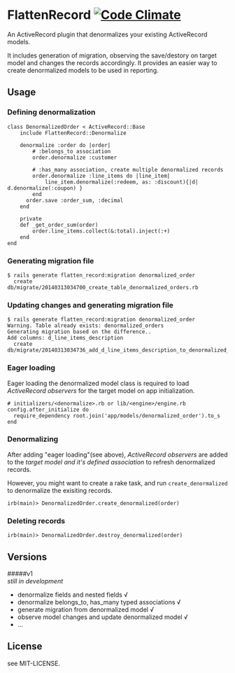 # FlattenRecord [![Code Climate](https://codeclimate.com/github/alvinsj/flatten_record.png)](https://codeclimate.com/github/alvinsj/flatten_record)

An ActiveRecord plugin that denormalizes your existing ActiveRecord models. 

It includes generation of migration, observing the save/destory on target model and changes the records accordingly. It provides an easier way to create denormalized models to be used in reporting.

## Usage

### Defining denormalization
    class DenormalizedOrder < ActiveRecord::Base
    	include FlattenRecord::Denormalize

    	denormalize :order do |order|
      		# :belongs_to association
      		order.denormalize :customer
      		
      		# :has_many association, create multiple denormalized records  
      		order.denormalize :line_items do |line_item|
        		line_item.denormalize(:redeem, as: :discount){|d| d.denormalize(:coupon) }
      		end
          order.save :order_sum, :decimal
    	end

    	private
    	def _get_order_sum(order)
      		order.line_items.collect(&:total).inject(:+)
    	end
  	end
  	
### Generating migration file
    $ rails generate flatten_record:migration denormalized_order
	  create  db/migrate/20140313034700_create_table_denormalized_orders.rb	
    
### Updating changes and generating migration file
    $ rails generate flatten_record:migration denormalized_order
    Warning. Table already exists: denormalized_orders
	Generating migration based on the difference..
	Add columns: d_line_items_description
      create  db/migrate/20140313034736_add_d_line_items_description_to_denormalized_orders.rb

### Eager loading
Eager loading the denormalized model class is required to load _ActiveRecord observers_ for the target model on app initialization.  
  
	# initializers/<denormalize>.rb or lib/<engine>/engine.rb 
	config.after_initialize do
      require_dependency root.join('app/models/denormalized_order').to_s
    end

### Denormalizing 
After adding "eager loading"(see above), _ActiveRecord observers_ are added to the _target model and it's defined association_ to refresh denormalized records.

However, you might want to create a rake task, and run ```create_denormalized``` to denormalize the exisiting records.
  
	irb(main)> DenormalizedOrder.create_denormalized(order)

### Deleting records
	irb(main)> DenormalizedOrder.destroy_denormalized(order)
    

## Versions

#####v1   
_still in development_  
- denormalize fields and nested fields √  
- denormalize belongs_to, has_many typed associations √    
- generate migration from denormalized model √   
- observe model changes and update denormalized model √  
- ...

## License  
see MIT-LICENSE.
